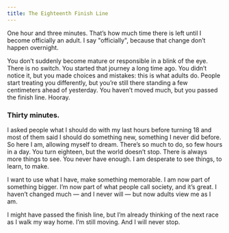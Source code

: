 ```yaml
---
title: The Eighteenth Finish Line
---
```


One hour and three minutes. That’s how much time there is left until I become officially an adult. I say "officially", because that change don’t happen overnight.

You don’t suddenly become mature or responsible in a blink of the eye. There is no switch. You started that journey a long time ago. You didn’t notice it, but you made choices and mistakes: this is what adults do. People start treating you differently, but you’re still there standing a few centimeters ahead of yesterday. You haven’t moved much, but you passed the finish line. Hooray.

### Thirty minutes.

I asked people what I should do with my last hours before turning 18 and most of them said I should do something new, something I never did before. So here I am, allowing myself to dream. There’s so much to do, so few hours in a day. You turn eighteen, but the world doesn’t stop. There is always more things to see. You never have enough. I am desperate to see things, to learn, to make.

I want to use what I have, make something memorable. I am now part of something bigger. I’m now part of what people call society, and it’s great. I haven’t changed much — and I never will — but now adults view me as I am.

I might have passed the finish line, but I’m already thinking of the next race as I walk my way home. I’m still moving. And I will never stop.
